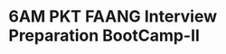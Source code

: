 # 6AM PKT FAANG Interview Preparation BootCamp-II

<!-- - ## Week 1

   1. [Day 1](https://www.facebook.com/iCodeguru/videos/1681956685700803)
   2. [Day 2](https://www.facebook.com/iCodeguru/videos/1255572175558425)
   3. [Day 3](https://www.facebook.com/iCodeguru/videos/609381001770794)
   4. [Day 4](https://www.facebook.com/iCodeguru/videos/564694429792021)
   5. [Day 5](https://www.facebook.com/iCodeguru/videos/907101544824342) -->

<!-- - ## Week 

   1. [Day 1]()
   2. [Day 2]()
   3. [Day 3]()
   4. [Day 4]()
   5. [Day 5]() -->

<!-- - ## Week 

   1. [Day 1]()
   2. [Day 2]()
   3. [Day 3]()
   4. [Day 4]()
   5. [Day 5]() -->